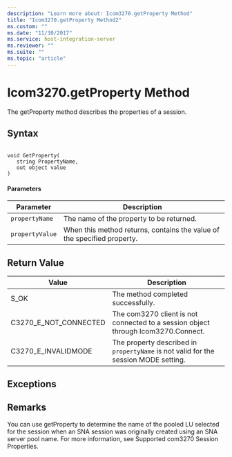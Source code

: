 ```yaml
---
description: "Learn more about: Icom3270.getProperty Method"
title: "Icom3270.getProperty Method2"
ms.custom: ""
ms.date: "11/30/2017"
ms.service: host-integration-server
ms.reviewer: ""
ms.suite: ""
ms.topic: "article"
---
```

# Icom3270.getProperty Method
The getProperty method describes the properties of a session.  
  
## Syntax  
  
```  
  
void GetProperty(  
   string PropertyName,  
   out object value  
)  
```  
  
#### Parameters  
  
|Parameter|Description|  
|---------------|-----------------|  
|`propertyName`|The name of the property to be returned.|  
|`propertyValue`|When this method returns, contains the value of the specified property.|  
  
## Return Value  
  
|Value|Description|  
|-----------|-----------------|  
|S_OK|The method completed successfully.|  
|C3270_E_NOT_CONNECTED|The com3270 client is not connected to a session object through Icom3270.Connect.|  
|C3270_E_INVALIDMODE|The property described in `propertyName` is not valid for the session MODE setting.|  
  
## Exceptions  
  
## Remarks  
 You can use getProperty to determine the name of the pooled LU selected for the session when an SNA session was originally created using an SNA server pool name. For more information, see Supported com3270 Session Properties.
